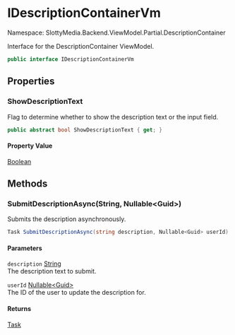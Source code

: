 # IDescriptionContainerVm

Namespace: SlottyMedia.Backend.ViewModel.Partial.DescriptionContainer

Interface for the DescriptionContainer ViewModel.

```csharp
public interface IDescriptionContainerVm
```

## Properties

### **ShowDescriptionText**

Flag to determine whether to show the description text or the input field.

```csharp
public abstract bool ShowDescriptionText { get; }
```

#### Property Value

[Boolean](https://docs.microsoft.com/en-us/dotnet/api/system.boolean)<br>

## Methods

### **SubmitDescriptionAsync(String, Nullable&lt;Guid&gt;)**

Submits the description asynchronously.

```csharp
Task SubmitDescriptionAsync(string description, Nullable<Guid> userId)
```

#### Parameters

`description` [String](https://docs.microsoft.com/en-us/dotnet/api/system.string)<br>
The description text to submit.

`userId` [Nullable&lt;Guid&gt;](https://docs.microsoft.com/en-us/dotnet/api/system.nullable-1)<br>
The ID of the user to update the description for.

#### Returns

[Task](https://docs.microsoft.com/en-us/dotnet/api/system.threading.tasks.task)<br>
